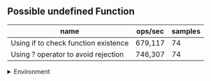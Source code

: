 ## Possible undefined Function

|name|ops/sec|samples|
|-|-|-|
|Using if to check function existence|679,117|74|
|Using ? operator to avoid rejection|746,307|74|


<details>
<summary>Environment</summary>

* __Machine:__ linux x64 | 2 vCPUs | 6.8GB Mem
* __Run:__ Sat Oct 21 2023 13:10:21 GMT+0000 (Coordinated Universal Time)
</details>

<!--
{"environment":{"platform":"linux","arch":"x64","cpus":2,"totalMemory":6.7597503662109375},"benchmarks":[{"name":"Using if to check function existence","opsSec":679117.2729305958,"samples":3},{"name":"Using ? operator to avoid rejection","opsSec":746307.2132510408,"samples":3}]}-->
